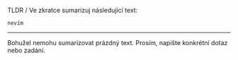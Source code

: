 TLDR / Ve zkratce sumarizuj následující text:

```
nevím
```

---

<!-- chatcmpl-74plSttiBNBmlqjsUqAKGLCw5nNwk -->

Bohužel nemohu sumarizovat prázdný text. Prosím, napište konkrétní dotaz nebo zadání.
